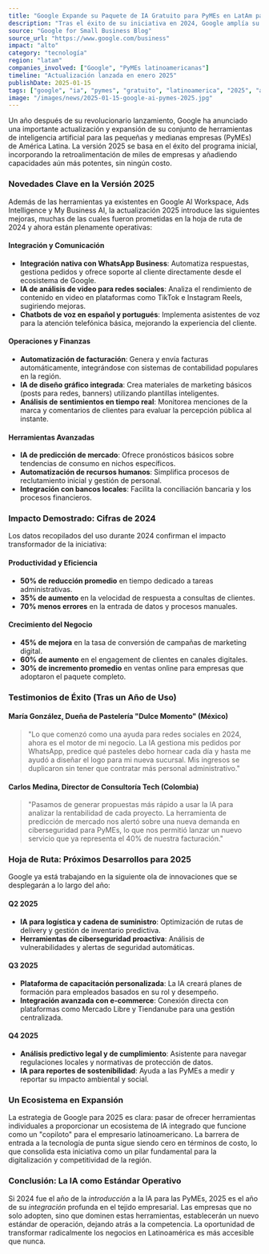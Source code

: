 ```yaml
---
title: "Google Expande su Paquete de IA Gratuito para PyMEs en LatAm para 2025"
description: "Tras el éxito de su iniciativa en 2024, Google amplía su oferta de herramientas de inteligencia artificial gratuitas para PyMEs en América Latina, con nuevas funciones y capacidades mejoradas."
source: "Google for Small Business Blog"
source_url: "https://www.google.com/business"
impact: "alto"
category: "tecnología"
region: "latam"
companies_involved: ["Google", "PyMEs latinoamericanas"]
timeline: "Actualización lanzada en enero 2025"
publishDate: 2025-01-15
tags: ["google", "ia", "pymes", "gratuito", "latinoamerica", "2025", "actualizacion"]
image: "/images/news/2025-01-15-google-ai-pymes-2025.jpg"
---
```


Un año después de su revolucionario lanzamiento, Google ha anunciado una importante actualización y expansión de su conjunto de herramientas de inteligencia artificial para las pequeñas y medianas empresas (PyMEs) de América Latina. La versión 2025 se basa en el éxito del programa inicial, incorporando la retroalimentación de miles de empresas y añadiendo capacidades aún más potentes, sin ningún costo.

### Novedades Clave en la Versión 2025

Además de las herramientas ya existentes en Google AI Workspace, Ads Intelligence y My Business AI, la actualización 2025 introduce las siguientes mejoras, muchas de las cuales fueron prometidas en la hoja de ruta de 2024 y ahora están plenamente operativas:

#### Integración y Comunicación
- **Integración nativa con WhatsApp Business**: Automatiza respuestas, gestiona pedidos y ofrece soporte al cliente directamente desde el ecosistema de Google.
- **IA de análisis de video para redes sociales**: Analiza el rendimiento de contenido en video en plataformas como TikTok e Instagram Reels, sugiriendo mejoras.
- **Chatbots de voz en español y portugués**: Implementa asistentes de voz para la atención telefónica básica, mejorando la experiencia del cliente.

#### Operaciones y Finanzas
- **Automatización de facturación**: Genera y envía facturas automáticamente, integrándose con sistemas de contabilidad populares en la región.
- **IA de diseño gráfico integrada**: Crea materiales de marketing básicos (posts para redes, banners) utilizando plantillas inteligentes.
- **Análisis de sentimientos en tiempo real**: Monitorea menciones de la marca y comentarios de clientes para evaluar la percepción pública al instante.

#### Herramientas Avanzadas
- **IA de predicción de mercado**: Ofrece pronósticos básicos sobre tendencias de consumo en nichos específicos.
- **Automatización de recursos humanos**: Simplifica procesos de reclutamiento inicial y gestión de personal.
- **Integración con bancos locales**: Facilita la conciliación bancaria y los procesos financieros.

### Impacto Demostrado: Cifras de 2024

Los datos recopilados del uso durante 2024 confirman el impacto transformador de la iniciativa:

#### Productividad y Eficiencia
- **50% de reducción promedio** en tiempo dedicado a tareas administrativas.
- **35% de aumento** en la velocidad de respuesta a consultas de clientes.
- **70% menos errores** en la entrada de datos y procesos manuales.

#### Crecimiento del Negocio
- **45% de mejora** en la tasa de conversión de campañas de marketing digital.
- **60% de aumento** en el engagement de clientes en canales digitales.
- **30% de incremento promedio** en ventas online para empresas que adoptaron el paquete completo.

### Testimonios de Éxito (Tras un Año de Uso)

#### María González, Dueña de Pastelería "Dulce Momento" (México)
> "Lo que comenzó como una ayuda para redes sociales en 2024, ahora es el motor de mi negocio. La IA gestiona mis pedidos por WhatsApp, predice qué pasteles debo hornear cada día y hasta me ayudó a diseñar el logo para mi nueva sucursal. Mis ingresos se duplicaron sin tener que contratar más personal administrativo."

#### Carlos Medina, Director de Consultoría Tech (Colombia)
> "Pasamos de generar propuestas más rápido a usar la IA para analizar la rentabilidad de cada proyecto. La herramienta de predicción de mercado nos alertó sobre una nueva demanda en ciberseguridad para PyMEs, lo que nos permitió lanzar un nuevo servicio que ya representa el 40% de nuestra facturación."

### Hoja de Ruta: Próximos Desarrollos para 2025

Google ya está trabajando en la siguiente ola de innovaciones que se desplegarán a lo largo del año:

#### Q2 2025
- **IA para logística y cadena de suministro**: Optimización de rutas de delivery y gestión de inventario predictiva.
- **Herramientas de ciberseguridad proactiva**: Análisis de vulnerabilidades y alertas de seguridad automáticas.

#### Q3 2025
- **Plataforma de capacitación personalizada**: La IA creará planes de formación para empleados basados en su rol y desempeño.
- **Integración avanzada con e-commerce**: Conexión directa con plataformas como Mercado Libre y Tiendanube para una gestión centralizada.

#### Q4 2025
- **Análisis predictivo legal y de cumplimiento**: Asistente para navegar regulaciones locales y normativas de protección de datos.
- **IA para reportes de sostenibilidad**: Ayuda a las PyMEs a medir y reportar su impacto ambiental y social.

### Un Ecosistema en Expansión

La estrategia de Google para 2025 es clara: pasar de ofrecer herramientas individuales a proporcionar un ecosistema de IA integrado que funcione como un "copiloto" para el empresario latinoamericano. La barrera de entrada a la tecnología de punta sigue siendo cero en términos de costo, lo que consolida esta iniciativa como un pilar fundamental para la digitalización y competitividad de la región.

### Conclusión: La IA como Estándar Operativo

Si 2024 fue el año de la *introducción* a la IA para las PyMEs, 2025 es el año de su *integración* profunda en el tejido empresarial. Las empresas que no solo adopten, sino que dominen estas herramientas, establecerán un nuevo estándar de operación, dejando atrás a la competencia. La oportunidad de transformar radicalmente los negocios en Latinoamérica es más accesible que nunca.
